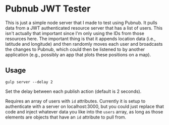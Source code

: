 # Pubnub JWT Tester

This is just a simple node server that I made to test using Pubnub. It pulls
data from a JWT authenticated resource server that has a list of users. This
isn't actually that important since I'm only using the IDs from those
resources here. The important thing is that it appends location data (i.e.,
latitude and longitude) and then randomly moves each user and broadcasts the
changes to Pubnub, which could then be listened to by another application (e.g.,
possibly an app that plots these positions on a map).

## Usage

`gulp server --delay 2`

Set the delay between each publish action (default is 2 seconds).

Requires an array of users with `id` attributes. Currently it is setup to
authenticate with a server on localhost:3000, but you could just replace that
code and inject whatever data you like into the `users` array, as long as those
elements are objects that have an `id` attribute to pull from.
